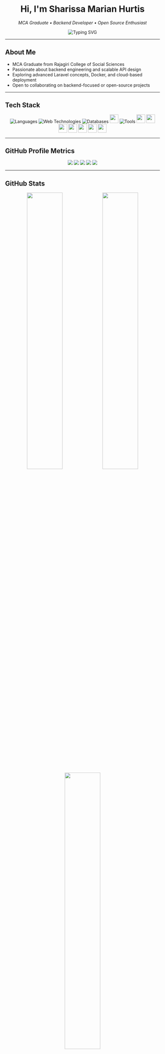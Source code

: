 <h1 align="center">Hi, I'm Sharissa Marian Hurtis</h1>
<p align="center"><em>MCA Graduate • Backend Developer • Open Source Enthusiast</em></p>

<p align="center">
  <img src="https://readme-typing-svg.demolab.com?font=Fira+Code&pause=1000&color=9B9B9B&center=true&vCenter=true&multiline=true&width=500&height=60&lines=Backend+Developer;Tech+Explorer;Clean+Code+Advocate" alt="Typing SVG" />
</p>

---

## About Me

- MCA Graduate from Rajagiri College of Social Sciences  
- Passionate about backend engineering and scalable API design  
- Exploring advanced Laravel concepts, Docker, and cloud-based deployment  
- Open to collaborating on backend-focused or open-source projects  

---

## Tech Stack

<p align="center">
  <!-- Languages -->
  <img src="https://skillicons.dev/icons?i=python,java,c,php,js,ts,bash" alt="Languages" />

  <!-- Web Development -->
  <img src="https://skillicons.dev/icons?i=html,css,react,bootstrap,laravel,django,nodejs,express" alt="Web Technologies" />

  <!-- Databases -->
  <img src="https://skillicons.dev/icons?i=mysql,mongodb,sqlite" alt="Databases" />
  <img src="https://img.shields.io/badge/MariaDB-003545?style=for-the-badge&logo=mariadb&logoColor=white" height="28"/>

  <!-- Tools & Platforms -->
  <img src="https://skillicons.dev/icons?i=git,github,vscode,eclipse,postman,linux" alt="Tools" />
  <img src="https://img.shields.io/badge/Swagger-85EA2D?style=for-the-badge&logo=swagger&logoColor=black" height="28"/>
  <img src="https://img.shields.io/badge/Apache%20JMeter-D22128?style=for-the-badge&logo=apachejmeter&logoColor=white" height="28"/>
  <img src="https://img.shields.io/badge/XAMPP-FB7A24?style=for-the-badge&logo=xampp&logoColor=white" height="28"/>
  <img src="https://img.shields.io/badge/Apache-F44336?style=for-the-badge&logo=apache&logoColor=white" height="28"/>
  <img src="https://img.shields.io/badge/Windows-0078D6?style=for-the-badge&logo=windows&logoColor=white" height="28"/>

  <!-- AI/ML -->
  <img src="https://img.shields.io/badge/OpenCV-5C3EE8?style=for-the-badge&logo=opencv&logoColor=white" height="28"/>
  <img src="https://img.shields.io/badge/YOLO-00FFFF?style=for-the-badge&logo=yolo&logoColor=black" height="28"/>
</p>

---

## GitHub Profile Metrics

<p align="center">
  <img src="https://github-profile-summary-cards.vercel.app/api/cards/profile-details?username=sharissaaa&theme=github_dark" />
  <img src="https://github-profile-summary-cards.vercel.app/api/cards/repos-per-language?username=sharissaaa&theme=github_dark" />
  <img src="https://github-profile-summary-cards.vercel.app/api/cards/most-commit-language?username=sharissaaa&theme=github_dark" />
  <img src="https://github-profile-summary-cards.vercel.app/api/cards/stats?username=sharissaaa&theme=github_dark" />
  <img src="https://github-profile-summary-cards.vercel.app/api/cards/productive-time?username=sharissaaa&theme=github_dark&utcOffset=5.5" />
</p>

---

## GitHub Stats

<p align="center">
  <img src="https://github-readme-stats.vercel.app/api?username=sharissaaa&theme=github_dark&show_icons=true&hide_title=true" width="48%" />
  <img src="https://github-readme-streak-stats.herokuapp.com/?user=sharissaaa&theme=github_dark" width="48%" />
</p>

<p align="center">
  <img src="https://github-readme-stats.vercel.app/api/top-langs/?username=sharissaaa&layout=compact&theme=github_dark" width="48%" />
</p>

---

## GitHub Trophies

<p align="center">
  <img src="https://github-profile-trophy.vercel.app/?username=sharissaaa&theme=onedark&no-frame=true&no-bg=true&margin-w=10" />
</p>

---

## Connect with Me

<p align="center">
  <a href="https://www.linkedin.com/in/sharissa-marian-hurtis-4a7028204/" target="_blank">
    <img src="https://skillicons.dev/icons?i=linkedin" height="30" />
  </a>
</p>

<p align="center">
  <img src="https://visitcount.itsvg.in/api?id=sharissaaa&icon=0&color=6" />
</p>
